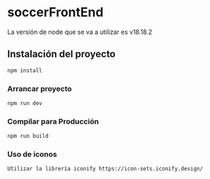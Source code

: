 # soccerFrontEnd

La versión de node que se va a utilizar es v18.18.2

## Instalación del proyecto

```sh
npm install
```

### Arrancar proyecto

```sh
npm run dev
```

### Compilar para Producción

```sh
npm run build
```

### Uso de iconos

```sh
Utilizar la librería iconify https://icon-sets.iconify.design/
```
